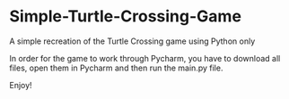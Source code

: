 # Simple-Turtle-Crossing-Game
A simple recreation of the Turtle Crossing game using Python only


In order for the game to work through Pycharm, you have to download all files, open them in Pycharm and then run the main.py file.

Enjoy!
